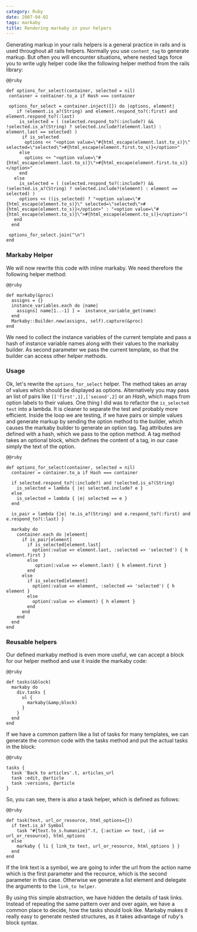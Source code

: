 ```yaml
--- 
category: Ruby
date: 2007-04-02
tags: markaby
title: Rendering markaby in your helpers
---
```





Generating markup in your rails helpers is a general practice in rails
and is used throughout all rails helpers. Normally you use `content_tag`
to generate markup. But often you will encounter situations, where
nested tags force you to write ugly helper code like the following
helper method from the rails library:

    @@ruby

    def options_for_select(container, selected = nil)
     container = container.to_a if Hash === container
     
     options_for_select = container.inject([]) do |options, element|
        if !element.is_a?(String) and element.respond_to?(:first) and element.respond_to?(:last)
         is_selected = ( (selected.respond_to?(:include?) && !selected.is_a?(String) ? selected.include?(element.last) : element.last == selected) )
          if is_selected
           options << "<option value=\"#{html_escape(element.last.to_s)}\" selected=\"selected\">#{html_escape(element.first.to_s)}</option>"
         else
           options << "<option value=\"#{html_escape(element.last.to_s)}\">#{html_escape(element.first.to_s)}</option>"
         end
       else
         is_selected = ( (selected.respond_to?(:include?) && !selected.is_a?(String) ? selected.include?(element) : element == selected) )
         options << ((is_selected) ? "<option value=\"#{html_escape(element.to_s)}\" selected=\"selected\">#{html_escape(element.to_s)}</option>" : "<option value=\"#{html_escape(element.to_s)}\">#{html_escape(element.to_s)}</option>")
       end
      end
     
     options_for_select.join("\n")
    end


### Markaby Helper

We will now rewrite this code with inline markaby. We need therefore the following helper method:

    @@ruby

    def markaby(&proc)
      assigns = {}
      instance_variables.each do |name|
        assigns[ name[1..-1] ] =  instance_variable_get(name)
      end
      Markaby::Builder.new(assigns, self).capture(&proc)
    end

We need to collect the instance variables of the current template and
pass a hash of instance variable names along with their values to the
markaby builder. As second parameter we pass the current template, so
that the builder can access other helper methods. 

### Usage

Ok, let's rewrite the `options_for_select` helper. The method takes an
array of values which should be displayed as options. Alternatively
you may pass an list of pairs like `[['first',1],['second',2]` or an
_Hash_, which maps from option labels to their values. One thing I did
was to refactor the `is_selected test` into a lambda. It is cleaner to
separate the test and probably more efficient. Inside the loop we are
testing, if we have pairs or simple values and generate markup by
sending the option method to the builder, which causes the markaby
builder to generate an option tag. Tag attributes are defined with a
hash, which we pass to the option method. A tag method takes an
optional block, which defines the content of a tag, in our case simply
the text of the option.

    @@ruby

    def options_for_select(container, selected = nil)
      container = container.to_a if Hash === container
     
      if selected.respond_to?(:include?) and !selected.is_a?(String)
        is_selected = lambda { |e| selected.include? e }
      else
        is_selected = lambda { |e| selected == e }
      end
     
      is_pair = lambda {|e| !e.is_a?(String) and e.respond_to?(:first) and e.respond_to?(:last) }
     
      markaby do
        container.each do |element|
          if is_pair[element]
            if is_selected[element.last]
              option(:value => element.last, :selected => 'selected') { h element.first }
            else
               option(:value => element.last) { h element.first }
            end
          else
            if is_selected[element]
              option(:value => element, :selected => 'selected') { h element }
            else
              option(:value => element) { h element }
            end
          end
        end
      end
    end


### Reusable helpers

Our defined markaby method is even more useful, we can accept a block
for our helper method and use it inside the markaby code:

    @@ruby

    def tasks(&block)
      markaby do
        div.tasks {
          ul {
            markaby(&amp;block)
          }
        }
      end
    end

If we have a common pattern like a list of tasks for many templates,
we can generate the common code with the tasks method and put the
actual tasks in the block:

    @@ruby

    tasks {
      task 'Back to articles'.t, articles_url
      task :edit, @article
      task :versions, @article
    }

So, you can see, there is also a task helper, which is defined as follows:

    @@ruby

    def task(text, url_or_resource, html_options={})
      if text.is_a? Symbol
        task "#{text.to_s.humanize}".t, {:action => text, :id => url_or_resource}, html_options
      else
        markaby { li { link_to text, url_or_resource, html_options } }
      end
    end

If the link text is a symbol, we are going to infer the url from the
action name which is the first parameter and the recource, which is
the second parameter in this case. Otherwise we generate a list
element and delegate the arguments to the `link_to helper`. 

By using this simple abstraction, we have hidden the details of task
links. Instead of repeating the same pattern over and over again, we
have a common place to decide, how the tasks should look like. Markaby
makes it really easy to generate nested structures, as it takes
advantage of ruby's block syntax.
